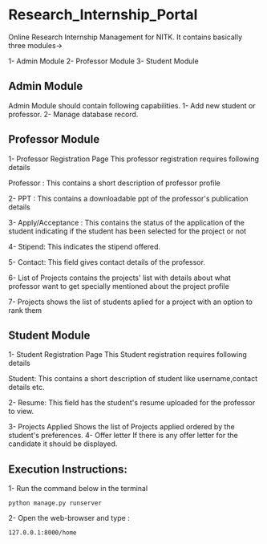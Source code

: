 # Research_Internship_Portal
Online Research Internship Management for NITK. It contains basically three modules->

1- Admin Module
2- Professor Module
3- Student Module

## Admin Module 

Admin Module should contain following capabilities.
1- Add new student or professor.
2- Manage database record.

## Professor Module 

1- Professor Registration Page
This professor registration requires following details

   Professor :
   This contains a short description of professor profile

2- PPT :
 This contains a downloadable ppt of the professor's publication details

3- Apply/Acceptance :
 This contains the status of the application of the student indicating if the student has been selected for the project or not

4- Stipend:
This indicates the stipend offered.

5- Contact:
This field gives contact details of the professor.

6- List of Projects
contains the projects' list with  details about what professor want to get specially mentioned about the project profile

7- Projects
shows the list of students aplied for a project with an option to rank them

## Student Module 

1- Student Registration Page
This Student registration requires following details

Student:
This contains a short description of student like username,contact details etc.

2- Resume:
This field has the student's resume uploaded for the professor to view. 

3- Projects Applied
Shows the list of Projects applied ordered by the student's  preferences. 
4- Offer letter
If there is any offer letter for the candidate it should be displayed.

## Execution Instructions:
1- Run the command below  in the terminal
```
python manage.py runserver
```

2- Open the web-browser and type :
```
127.0.0.1:8000/home
```
